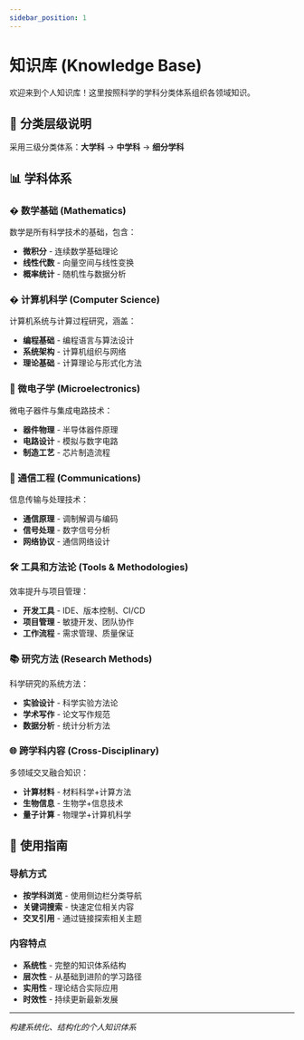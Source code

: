 ```yaml
---
sidebar_position: 1
---
```


# 知识库 (Knowledge Base)

欢迎来到个人知识库！这里按照科学的学科分类体系组织各领域知识。

## 🎯 分类层级说明

采用三级分类体系：**大学科** → **中学科** → **细分学科**

## 📊 学科体系

### � 数学基础 (Mathematics)
数学是所有科学技术的基础，包含：
- **微积分** - 连续数学基础理论
- **线性代数** - 向量空间与线性变换  
- **概率统计** - 随机性与数据分析

### � 计算机科学 (Computer Science)
计算机系统与计算过程研究，涵盖：
- **编程基础** - 编程语言与算法设计
- **系统架构** - 计算机组织与网络
- **理论基础** - 计算理论与形式化方法

### 🔬 微电子学 (Microelectronics)
微电子器件与集成电路技术：
- **器件物理** - 半导体器件原理
- **电路设计** - 模拟与数字电路
- **制造工艺** - 芯片制造流程

### 📡 通信工程 (Communications)
信息传输与处理技术：
- **通信原理** - 调制解调与编码
- **信号处理** - 数字信号分析
- **网络协议** - 通信网络设计

### 🛠️ 工具和方法论 (Tools & Methodologies)
效率提升与项目管理：
- **开发工具** - IDE、版本控制、CI/CD
- **项目管理** - 敏捷开发、团队协作
- **工作流程** - 需求管理、质量保证

### 📚 研究方法 (Research Methods)
科学研究的系统方法：
- **实验设计** - 科学实验方法论
- **学术写作** - 论文写作规范
- **数据分析** - 统计分析方法

### 🌐 跨学科内容 (Cross-Disciplinary)
多领域交叉融合知识：
- **计算材料** - 材料科学+计算方法
- **生物信息** - 生物学+信息技术
- **量子计算** - 物理学+计算机科学

## 🎯 使用指南

### 导航方式
- **按学科浏览** - 使用侧边栏分类导航
- **关键词搜索** - 快速定位相关内容
- **交叉引用** - 通过链接探索相关主题

### 内容特点
- **系统性** - 完整的知识体系结构
- **层次性** - 从基础到进阶的学习路径  
- **实用性** - 理论结合实际应用
- **时效性** - 持续更新最新发展

---

*构建系统化、结构化的个人知识体系*
